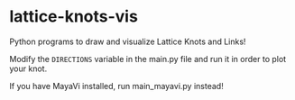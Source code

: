 # lattice-knots-vis
Python programs to draw and visualize Lattice Knots and Links!

Modify the `DIRECTIONS` variable in the main.py file and run it in order to plot your knot.

If you have MayaVi installed, run main_mayavi.py instead!
